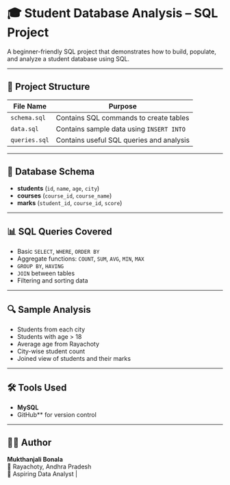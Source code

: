 # 🎓 Student Database Analysis – SQL Project

A beginner-friendly SQL project that demonstrates how to build, populate, and analyze a student database using SQL.

---

## 📂 Project Structure

| File Name      | Purpose                                  |
|----------------|-------------------------------------------|
| `schema.sql`   | Contains SQL commands to create tables    |
| `data.sql`     | Contains sample data using `INSERT INTO` |
| `queries.sql`  | Contains useful SQL queries and analysis  |

---

## 🧱 Database Schema

- **students** (`id`, `name`, `age`, `city`)
- **courses** (`course_id`, `course_name`)
- **marks** (`student_id`, `course_id`, `score`)

---

## 📊 SQL Queries Covered

- Basic `SELECT`, `WHERE`, `ORDER BY`
- Aggregate functions: `COUNT`, `SUM`, `AVG`, `MIN`, `MAX`
- `GROUP BY`, `HAVING`
- `JOIN` between tables
- Filtering and sorting data

---

## 🔍 Sample Analysis

- Students from each city
- Students with age > 18
- Average age from Rayachoty
- City-wise student count
- Joined view of students and their marks

---

## 🛠️ Tools Used

- **MySQL**
- GitHub** for version control

---

## 🙋‍♀️ Author

**Mukthanjali Bonala**  
📍 Rayachoty, Andhra Pradesh  
💼 Aspiring Data Analyst | 
